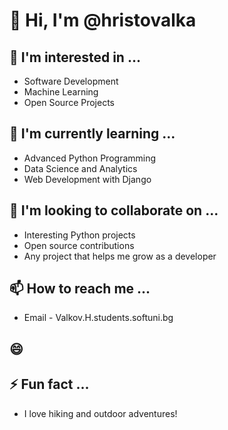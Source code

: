 # 👋 Hi, I'm @hristovalka

## 👀 I'm interested in ...
- Software Development
- Machine Learning
- Open Source Projects

## 🌱 I'm currently learning ...
- Advanced Python Programming
- Data Science and Analytics
- Web Development with Django

## 💞️ I'm looking to collaborate on ...
- Interesting Python projects
- Open source contributions
- Any project that helps me grow as a developer

## 📫 How to reach me ...
- Email - Valkov.H.students.softuni.bg
## 😄 

## ⚡ Fun fact ...
- I love hiking and outdoor adventures!


